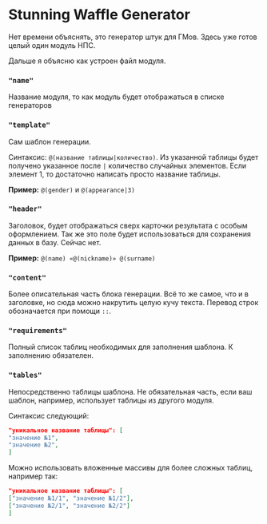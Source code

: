 # Stunning Waffle Generator

Нет времени объяснять, это генератор штук для ГМов. Здесь уже готов целый один модуль НПС.

Дальше я объясню как устроен файл модуля.
### `"name"`
Название модуля, то как модуль будет отображаться в списке генераторов
### `"template"`
Сам шаблон генерации.

Синтаксис: `@(название таблицы|количество)`. Из указанной таблицы будет получено указанное после `|` количество случайных элементов. Если элемент 1, то достаточно написать просто название таблицы.

**Пример:** `@(gender)` и `@(appearance|3)`

### `"header"`
Заголовок, будет отображаться сверх карточки результата с особым оформлением. Так же это поле будет использоваться для сохранения данных в базу. Сейчас нет.

**Пример:** `@(name) «@(nickname)» @(surname)`

### `"content"`
Более описательная часть блока генерации. Всё то же самое, что и в заголовке, но сюда можно накрутить целую кучу текста. Перевод строк обозначается при помощи `::`.

### `"requirements"`
Полный список таблиц необходимых для заполнения шаблона. К заполнению обязателен.

### `"tables"`
Непосредственно таблицы шаблона. Не обязательная часть, если ваш шаблон, например, использует таблицы из другого модуля.

Синтаксис следующий:

```json
"уникальное название таблицы": [
"значение №1",
"значение №2",
]
```
Можно использовать вложенные массивы для более сложных таблиц, например так:
```json
"уникальное название таблицы": [
["значение №1/1", "значение №1/2"],
["значение №2/1", "значение №2/2"]
]
```